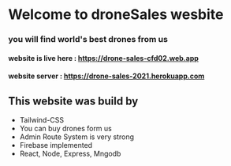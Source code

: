 # Welcome to droneSales wesbite

### you will find world's best drones from us

#### website is live here : https://drone-sales-cfd02.web.app

#### website server : https://drone-sales-2021.herokuapp.com

## This website was build by

- Tailwind-CSS
- You can buy drones form us
- Admin Route System is very strong
- Firebase implemented
- React, Node, Express, Mngodb
